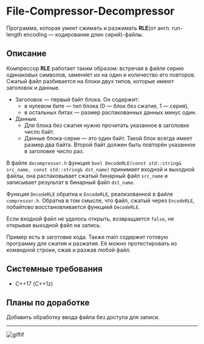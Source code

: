 # File-Compressor-Decompressor
Программа, которая умеет сжимать и разжимать **RLE**(от англ. run-length encoding — кодирование длин серий)-файлы.
## Описание
Компрессор **RLE** работает таким образом: встречая в файле серию одинаковых символов, заменяет их на один и количество его повторов.  
Сжатый файл разбивается на блоки двух типов, которые имеют заголовок и данные.  
* Заголовок — первый байт блока. Он содержит:  
  * в нулевом бите — тип блока (0 — блок без сжатия, 1 — серия),
  * в остальных битах — размер распакованных данных минус один.
* Данные.
  * Для блока без сжатия нужно прочитать указанное в заголовке число байт.
  * Данные блока-серии — это один байт. Такой блок всегда имеет размер два байта. Второй байт должен быть повторён указанное в заголовке число раз.

В файле `decompressor.h` функция `bool DecodeRLE(const std::string& src_name, const std::string& dst_name)` принимает входной и выходной файлы, она распаковывает сжатый бинарный файл `src_name` и записывает результат в бинарный файл `dst_name`.  
  
Функция `DecodeRLE` обратна к `EncodeRLE`, реализованной в файле `compressor.h`. Обратна в том смысле, что файл, сжатый через `EncodeRLE`, побайтово восстановливается функцией `DecodeRLE`.  
  
Если входной файл не удалось открыть, возвращается `false`, не открывая выходной файл на запись.  
  
Пример есть в заготовке кода. Также main содержит готовую программу для сжатия и разжатия. Её можно протестировать из командной строки, сжав и разжав любой файл.  
## Системные требования
- С++17 (C++1z)
## Планы по доработке
Добавить обработку ввода файла без доступа для записи.
***
![giffif](https://user-images.githubusercontent.com/93004994/164434944-d2e29257-6f92-4aae-a542-ecb36bd52df1.gif)
